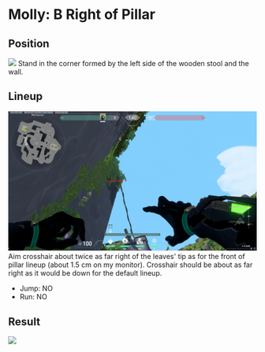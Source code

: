 # Molly: B Right of Pillar

## Position
![](./position.png)
Stand in the corner formed by the left side of the wooden stool and the wall.

## Lineup
![](./lineup.png)
Aim crosshair about twice as far right of the leaves' tip as for the front of
pillar lineup (about 1.5 cm on my monitor). Crosshair should be about as far
right as it would be down for the default lineup.
* Jump: NO
* Run: NO

## Result
![](./result.png)
